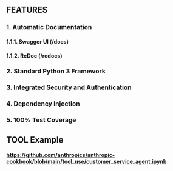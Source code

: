 ## FEATURES
### 1. Automatic Documentation 
#### 1.1.1. Swagger UI (/docs)
#### 1.1.2. ReDoc (/redocs)
### 2. Standard Python 3 Framework
### 3. Integrated Security and Authentication
### 4. Dependency Injection
### 5. 100% Test Coverage


## TOOL Example
#### https://github.com/anthropics/anthropic-cookbook/blob/main/tool_use/customer_service_agent.ipynb
